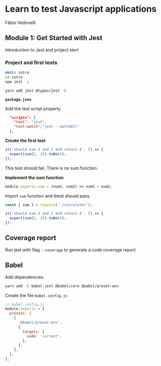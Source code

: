 # Learn to test Javascript applications

Fábio Vedovelli

## Module 1: Get Started with Jest

Introduction to Jest and project start

### Project and first tests

```bash
mkdir intro
cd intro
npm init -y

yarn add jest @types/jest -D
```

**`package.json`**

Add the test script property

```json
  "scripts": {
    "test": "jest",
    "test:watch":"jest --watchAll"
  },
```

**Create the first test**

```javascript
it('should sum 2 and 2 and return 4', () => {
  expect(sum(2, 2)).toBe(4);
});
```

This test should fail. There is no sum function.

**Implement the sum function**

```javascript
module.exports.sum = (num1, num2) => num1 + num2;
```

Import `sum` function and thest should pass.

```javascript
const { sum } = require('./calculator');

it('should sum 2 and 2 and return 4', () => {
  expect(sum(2, 2)).toBe(4);
});
```

## Coverage report

Run jest with flag `--coverage` to generate a code coverage report.

## Babel

Add dependencies:

```bash
yarn add -D babel-jest @babel/core @babel/preset-env
```

Create the file `babel.config.js`

```javascript
// babel.config.js
module.exports = {
  presets: [
    [
      '@babel/preset-env',
      {
        targets: {
          node: 'current',
        },
      },
    ],
  ],
};
```
